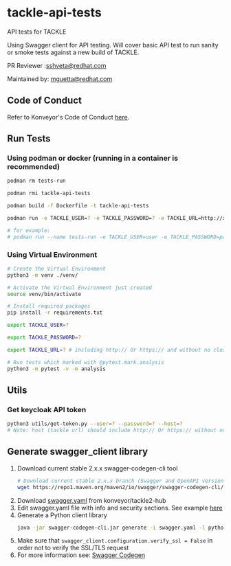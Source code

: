# tackle-api-tests
API tests for TACKLE

Using Swagger client for API testing.
Will cover basic API test to run sanity or smoke tests against a new build of TACKLE.

PR Reviewer :sshveta@redhat.com

Maintained by: mguetta@redhat.com

## Code of Conduct
Refer to Konveyor's Code of Conduct [here](https://github.com/konveyor/community/blob/main/CODE_OF_CONDUCT.md).

## Run Tests

### Using podman or docker (running in a container is recommended)
```bash
podman rm tests-run

podman rmi tackle-api-tests

podman build -f Dockerfile -t tackle-api-tests

podman run -e TACKLE_USER=? -e TACKLE_PASSWORD=? -e TACKLE_URL=http://x.x.x.x tackle-api-tests [PYTEST OPTIONS]

# for example:
# podman run --name tests-run -e TACKLE_USER=user -e TACKLE_PASSWORD=pass -e TACKLE_URL=https://1.1.1.1 tackle-api-tests -m tags
```

### Using Virtual Environment
```bash
# Create the Virtual Environment
python3 -m venv ./venv/

# Activate the Virtual Environment just created
source venv/bin/activate

# Install required packages
pip install -r requirements.txt

export TACKLE_USER=?

export TACKLE_PASSWORD=?

export TACKLE_URL=? # including http:// Or https:// and without no closing /

# Run tests which marked with @pytest.mark.analysis
python3 -m pytest -v -m analysis
```

## Utils

### Get keycloak API token
```bash
python3 utils/get-token.py --user=? --password=? --host=?
# Note: host (tackle url) should include http:// Or https:// without no closing /
```

## Generate swagger_client library
1. Download current stable 2.x.x swagger-codegen-cli tool
    ```bash
    # Download current stable 2.x.x branch (Swagger and OpenAPI version 2)
    wget https://repo1.maven.org/maven2/io/swagger/swagger-codegen-cli/2.4.29/swagger-codegen-cli-2.4.29.jar -O swagger-codegen-cli.jar
    ```
2. Download [swagger.yaml](https://raw.githubusercontent.com/konveyor/tackle2-hub/main/docs/swagger.yaml) from konveyor/tackle2-hub
3. Edit swagger.yaml file with info and security sections. See example [here](swagger.yaml#L2352)
4. Generate a Python client library
   ```bash
   java -jar swagger-codegen-cli.jar generate -i swagger.yaml -l python
    ```
5. Make sure that `swagger_client.configuration.verify_ssl = False` in order not to verify the SSL/TLS request
6. For more information see: [Swagger Codegen](https://github.com/swagger-api/swagger-codegen#readme)
